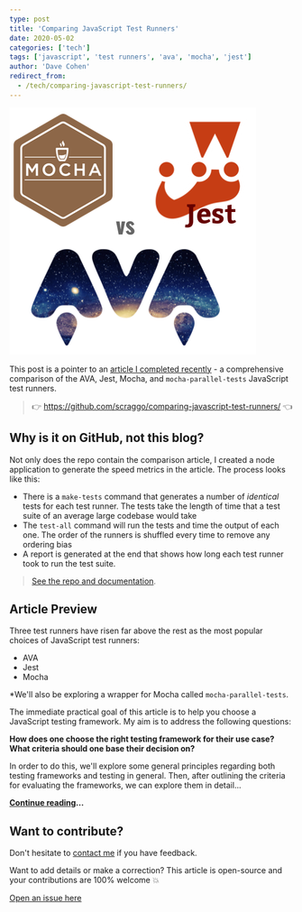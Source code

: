 ```yaml
---
type: post
title: 'Comparing JavaScript Test Runners'
date: 2020-05-02
categories: ['tech']
tags: ['javascript', 'test runners', 'ava', 'mocha', 'jest']
author: 'Dave Cohen'
redirect_from:
  - /tech/comparing-javascript-test-runners/
---
```


![comparing-javascript-test-runners.png](images/comparing-javascript-test-runners.png)

This post is a pointer to an [article I completed recently](https://github.com/scraggo/comparing-javascript-test-runners) - a comprehensive comparison of the AVA, Jest, Mocha, and `mocha-parallel-tests` JavaScript test runners.

> 👉 <https://github.com/scraggo/comparing-javascript-test-runners/> 👈

## Why is it on GitHub, not this blog?

Not only does the repo contain the comparison article, I created a node application to generate the speed metrics in the article. The process looks like this:

- There is a `make-tests` command that generates a number of _identical_ tests for each test runner. The tests take the length of time that a test suite of an average large codebase would take
- The `test-all` command will run the tests and time the output of each one. The order of the runners is shuffled every time to remove any ordering bias
- A report is generated at the end that shows how long each test runner took to run the test suite.

> [See the repo and documentation](https://github.com/scraggo/comparing-javascript-test-runners/).

## Article Preview

Three test runners have risen far above the rest as the most popular choices of JavaScript test runners:

- AVA
- Jest
- Mocha

\*We'll also be exploring a wrapper for Mocha called `mocha-parallel-tests`.

The immediate practical goal of this article is to help you choose a JavaScript testing framework. My aim is to address the following questions:

**How does one choose the right testing framework for their use case? What criteria should one base their decision on?**

In order to do this, we'll explore some general principles regarding both testing frameworks and testing in general. Then, after outlining the criteria for evaluating the frameworks, we can explore them in detail...

**[Continue reading](https://github.com/scraggo/comparing-javascript-test-runners/)...**

## Want to contribute?

Don't hesitate to [contact me](/contact) if you have feedback.

Want to add details or make a correction? This article is open-source and your contributions are 100% welcome 💥

[Open an issue here](https://github.com/scraggo/comparing-javascript-test-runners)

